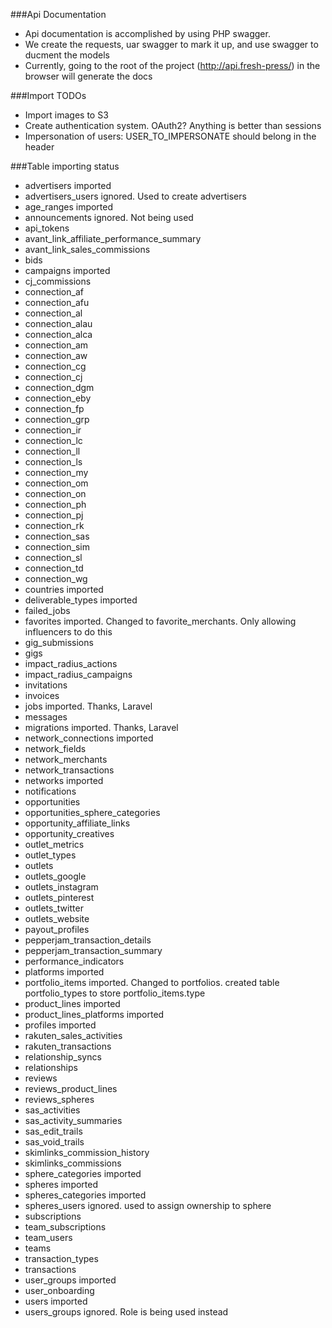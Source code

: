 ###Api Documentation
-   Api documentation is accomplished by using PHP swagger.
-   We create the requests, uar swagger to mark it up, and use swagger to ducment the models
-   Currently, going to the root of the project (http://api.fresh-press/) in the browser will generate the docs

###Import TODOs
-   Import images to S3
-   Create authentication system. OAuth2? Anything is better than sessions
-   Impersonation of users: USER_TO_IMPERSONATE should belong in the header

###Table importing status
-   advertisers imported
-   advertisers_users                           ignored. Used to create advertisers
-   age_ranges                                  imported
-   announcements                               ignored. Not being used
-   api_tokens
-   avant_link_affiliate_performance_summary
-   avant_link_sales_commissions
-   bids
-   campaigns                                   imported
-   cj_commissions
-   connection_af
-   connection_afu
-   connection_al
-   connection_alau
-   connection_alca
-   connection_am
-   connection_aw
-   connection_cg
-   connection_cj
-   connection_dgm
-   connection_eby
-   connection_fp
-   connection_grp
-   connection_ir
-   connection_lc
-   connection_ll
-   connection_ls
-   connection_my
-   connection_om
-   connection_on
-   connection_ph
-   connection_pj
-   connection_rk
-   connection_sas
-   connection_sim
-   connection_sl
-   connection_td
-   connection_wg
-   countries                                   imported
-   deliverable_types                           imported
-   failed_jobs
-   favorites                                   imported. Changed to favorite_merchants. Only allowing influencers to do this
-   gig_submissions
-   gigs
-   impact_radius_actions
-   impact_radius_campaigns
-   invitations
-   invoices
-   jobs                                        imported. Thanks, Laravel
-   messages
-   migrations                                  imported. Thanks, Laravel
-   network_connections                         imported
-   network_fields
-   network_merchants
-   network_transactions
-   networks                                    imported
-   notifications
-   opportunities
-   opportunities_sphere_categories
-   opportunity_affiliate_links
-   opportunity_creatives
-   outlet_metrics
-   outlet_types
-   outlets
-   outlets_google
-   outlets_instagram
-   outlets_pinterest
-   outlets_twitter
-   outlets_website
-   payout_profiles
-   pepperjam_transaction_details
-   pepperjam_transaction_summary
-   performance_indicators
-   platforms                                   imported
-   portfolio_items                             imported. Changed to portfolios. created table portfolio_types to store portfolio_items.type
-   product_lines                               imported
-   product_lines_platforms                     imported
-   profiles                                    imported
-   rakuten_sales_activities
-   rakuten_transactions
-   relationship_syncs
-   relationships
-   reviews
-   reviews_product_lines
-   reviews_spheres
-   sas_activities
-   sas_activity_summaries
-   sas_edit_trails
-   sas_void_trails
-   skimlinks_commission_history
-   skimlinks_commissions
-   sphere_categories                           imported
-   spheres                                     imported
-   spheres_categories                          imported
-   spheres_users                               ignored. used to assign ownership to sphere
-   subscriptions
-   team_subscriptions
-   team_users
-   teams
-   transaction_types
-   transactions
-   user_groups                                 imported
-   user_onboarding
-   users                                       imported
-   users_groups                                ignored. Role is being used instead